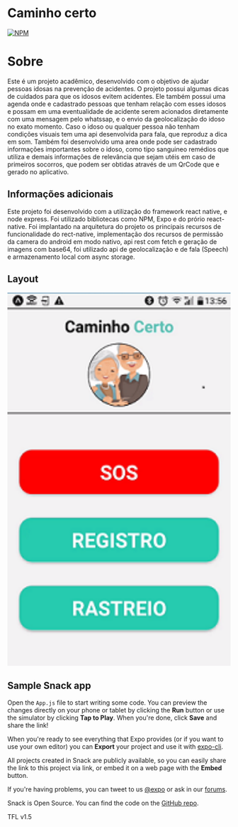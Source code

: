 # Caminho certo

[![NPM](https://img.shields.io/npm/l/react)](https://github.com/charlistonrodrigo/caminhocerto/blob/main/LICENSE)

# Sobre

Este é um projeto acadêmico, desenvolvido com o objetivo de ajudar pessoas idosas na prevenção de acidentes. O projeto possui algumas dicas de cuidados para que os idosos
evitem acidentes. Ele também possui uma agenda onde e cadastrado pessoas que tenham relação com esses idosos e possam em uma eventualidade de acidente serem acionados 
diretamente com uma mensagem pelo whatssap, e o envio da geolocalização do idoso no exato momento. Caso o idoso ou qualquer pessoa não tenham condições visuais tem uma 
api desenvolvida para fala, que reproduz a dica em som. Também foi desenvolvido uma area onde pode ser cadastrado informações importantes sobre o idoso, como tipo sanguineo
remédios que utiliza e demais informações de relevância que sejam utéis em caso de primeiros socorros, que podem ser obtidas através de um QrCode que e gerado no aplicativo. 

## Informações adicionais

Este projeto foi desenvolvido com a utilização do framework react native, e node express. Foi utilizado bibliotecas como NPM, Expo e do prório react-native.
Foi implantado na arquitetura do projeto os principais recursos de funcionalidade do rect-native, implementação dos recursos de permissão da camera do android em modo nativo,
api rest com fetch e geração de imagens com base64, foi utilizado api de geolocalização e de fala (Speech) e armazenamento local com async storage.

## Layout
<p align="center">
  <img width="1000" src="assets/CaminhoCerto.png">
</P>

## Sample Snack app

Open the `App.js` file to start writing some code. You can preview the changes directly on your phone or tablet by clicking the **Run** button or use the simulator by clicking **Tap to Play**. When you're done, click **Save** and share the link!

When you're ready to see everything that Expo provides (or if you want to use your own editor) you can **Export** your project and use it with [expo-cli](https://docs.expo.io/versions/latest/introduction/installation.html).

All projects created in Snack are publicly available, so you can easily share the link to this project via link, or embed it on a web page with the **Embed** button.

If you're having problems, you can tweet to us [@expo](https://twitter.com/expo) or ask in our [forums](https://forums.expo.io).

Snack is Open Source. You can find the code on the [GitHub repo](https://github.com/expo/snack-web).

TFL v1.5
